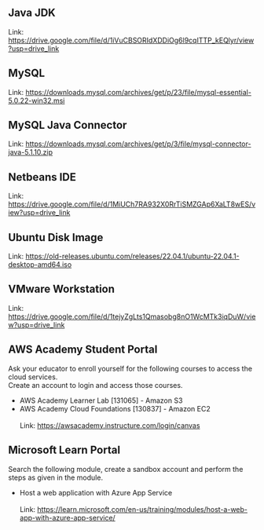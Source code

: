 ## Java JDK
Link: https://drive.google.com/file/d/1iVuCBSORIdXDDiOg6l9cqITTP_kEQlyr/view?usp=drive_link
## MySQL
Link: https://downloads.mysql.com/archives/get/p/23/file/mysql-essential-5.0.22-win32.msi
## MySQL Java Connector
Link: https://downloads.mysql.com/archives/get/p/3/file/mysql-connector-java-5.1.10.zip
## Netbeans IDE
Link: https://drive.google.com/file/d/1MiUCh7RA932X0RrTiSMZGAp6XaLT8wES/view?usp=drive_link
## Ubuntu Disk Image
Link: https://old-releases.ubuntu.com/releases/22.04.1/ubuntu-22.04.1-desktop-amd64.iso
## VMware Workstation
Link: https://drive.google.com/file/d/1tejyZgLts1Qmasobg8nO1WcMTk3iqDuW/view?usp=drive_link
## AWS Academy Student Portal
Ask your educator to enroll yourself for the following courses to access the cloud services. <br>
Create an account to login and access those courses. <br>
* AWS Academy Learner Lab [131065] - Amazon S3 <br>
* AWS Academy Cloud Foundations [130837] - Amazon EC2 <br><br>
Link: https://awsacademy.instructure.com/login/canvas
## Microsoft Learn Portal
Search the following module, create a sandbox account and perform the steps as given in the module. <br>
* Host a web application with Azure App Service<br><br>
Link: https://learn.microsoft.com/en-us/training/modules/host-a-web-app-with-azure-app-service/
